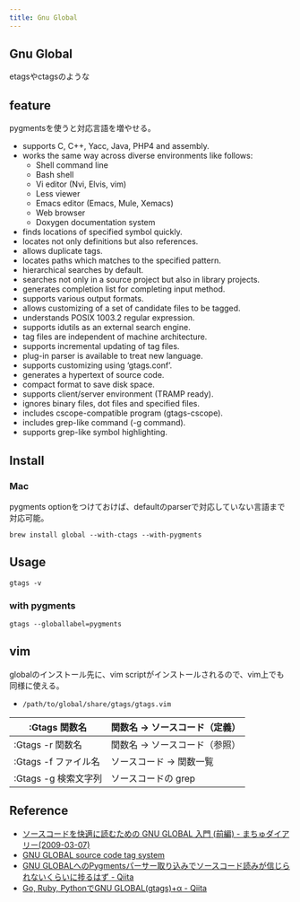 ```yaml
---
title: Gnu Global
---
```


## Gnu Global
etagsやctagsのような


## feature
pygmentsを使うと対応言語を増やせる。

* supports C, C++, Yacc, Java, PHP4 and assembly.
* works the same way across diverse environments like follows:
    * Shell command line
    * Bash shell
    * Vi editor (Nvi, Elvis, vim)
    * Less viewer
    * Emacs editor (Emacs, Mule, Xemacs)
    * Web browser
    * Doxygen documentation system 
* finds locations of specified symbol quickly.
* locates not only definitions but also references.
* allows duplicate tags.
* locates paths which matches to the specified pattern.
* hierarchical searches by default.
* searches not only in a source project but also in library projects.
* generates completion list for completing input method.
* supports various output formats.
* allows customizing of a set of candidate files to be tagged.
* understands POSIX 1003.2 regular expression.
* supports idutils as an external search engine.
* tag files are independent of machine architecture.
* supports incremental updating of tag files.
* plug-in parser is available to treat new language.
* supports customizing using ‘gtags.conf’.
* generates a hypertext of source code.
* compact format to save disk space.
* supports client/server environment (TRAMP ready).
* ignores binary files, dot files and specified files.
* includes cscope-compatible program (gtags-cscope).
* includes grep-like command (-g command).
* supports grep-like symbol highlighting. 


## Install

### Mac
pygments optionをつけておけば、defaultのparserで対応していない言語まで対応可能。

```
brew install global --with-ctags --with-pygments
```

## Usage

```
gtags -v
```

### with pygments

```
gtags --globallabel=pygments
```


## vim
globalのインストール先に、vim scriptがインストールされるので、vim上でも同様に使える。
* `/path/to/global/share/gtags/gtags.vim`

| :Gtags 関数名        | 関数名 → ソースコード（定義） |
|----------------------|-------------------------------|
| :Gtags -r 関数名     | 関数名 → ソースコード（参照） |
| :Gtags -f ファイル名 | ソースコード → 関数一覧       |
| :Gtags -g 検索文字列 | ソースコードの grep           |

## Reference
* [ソースコードを快適に読むための GNU GLOBAL 入門 (前編) - まちゅダイアリー(2009-03-07)](http://www.machu.jp/diary/20090307.html#p01)
* [GNU GLOBAL source code tag system](https://www.gnu.org/software/global/manual/global.html)
* [GNU GLOBALへのPygmentsパーサー取り込みでソースコード読みが信じられないくらいに捗るはず - Qiita](https://qiita.com/5t111111/items/c14ac68f762ce71a7760)
* [Go, Ruby, PythonでGNU GLOBAL(gtags)+α - Qiita](https://qiita.com/sonatard/items/672df1259a76f082ce42)
